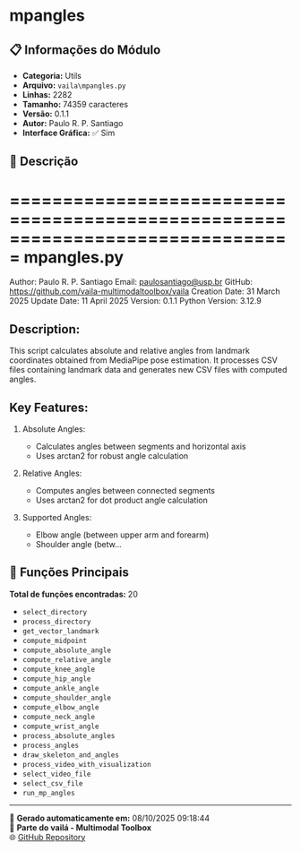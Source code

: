 # mpangles

## 📋 Informações do Módulo

- **Categoria:** Utils
- **Arquivo:** `vaila\mpangles.py`
- **Linhas:** 2282
- **Tamanho:** 74359 caracteres
- **Versão:** 0.1.1
- **Autor:** Paulo R. P. Santiago
- **Interface Gráfica:** ✅ Sim

## 📖 Descrição


===============================================================================
mpangles.py
===============================================================================
Author: Paulo R. P. Santiago
Email: paulosantiago@usp.br
GitHub: https://github.com/vaila-multimodaltoolbox/vaila
Creation Date: 31 March 2025
Update Date: 11 April 2025
Version: 0.1.1
Python Version: 3.12.9

Description:
------------
This script calculates absolute and relative angles from landmark coordinates
obtained from MediaPipe pose estimation. It processes CSV files containing
landmark data and generates new CSV files with computed angles.

Key Features:
-------------
1. Absolute Angles:
   - Calculates angles between segments and horizontal axis
   - Uses arctan2 for robust angle calculation

2. Relative Angles:
   - Computes angles between connected segments
   - Uses arctan2 for dot product angle calculation

3. Supported Angles:
    - Elbow angle (between upper arm and forearm)
    - Shoulder angle (betw...

## 🔧 Funções Principais

**Total de funções encontradas:** 20

- `select_directory`
- `process_directory`
- `get_vector_landmark`
- `compute_midpoint`
- `compute_absolute_angle`
- `compute_relative_angle`
- `compute_knee_angle`
- `compute_hip_angle`
- `compute_ankle_angle`
- `compute_shoulder_angle`
- `compute_elbow_angle`
- `compute_neck_angle`
- `compute_wrist_angle`
- `process_absolute_angles`
- `process_angles`
- `draw_skeleton_and_angles`
- `process_video_with_visualization`
- `select_video_file`
- `select_csv_file`
- `run_mp_angles`




---

📅 **Gerado automaticamente em:** 08/10/2025 09:18:44  
🔗 **Parte do vailá - Multimodal Toolbox**  
🌐 [GitHub Repository](https://github.com/vaila-multimodaltoolbox/vaila)
